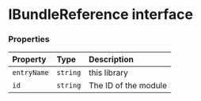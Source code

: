 # IBundleReference interface










### Properties

| Property	   | Type	| Description|
|:-------------|:-------|:-----------|
|`entryName`      | `string` | this library |
|`id`      | `string` | The ID of the module |





